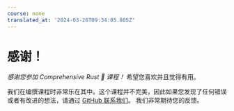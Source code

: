 ```yaml
---
course: none
translated_at: '2024-03-26T09:34:05.805Z'
---
```


# 感谢！

_感谢您参加 Comprehensive Rust 🦀 课程！_ 希望您喜欢并且觉得有用。

我们在编撰课程时非常乐在其中。这个课程并不完美，因此如果您发现了任何错误或者有改进的想法，请通过 [GitHub 联系我们](https://github.com/google/comprehensive-rust/discussions)。
我们非常期待您的反馈。
